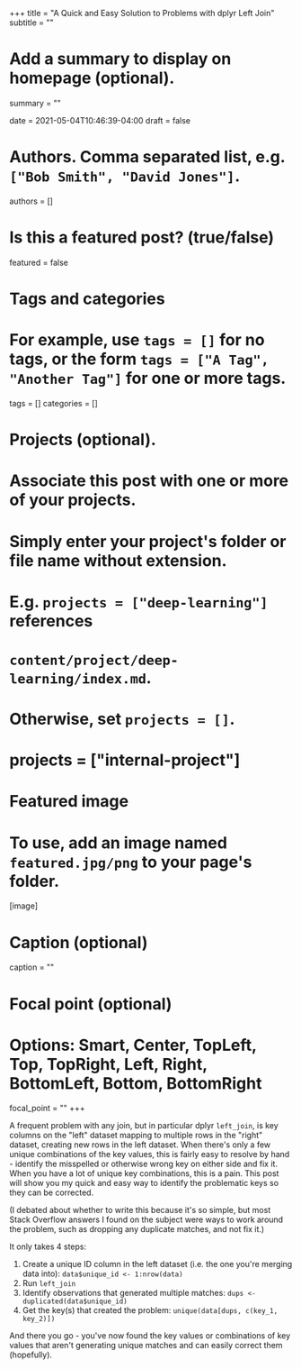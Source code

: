 +++
title = "A Quick and Easy Solution to Problems with dplyr Left Join"
subtitle = ""

# Add a summary to display on homepage (optional).
summary = ""

date = 2021-05-04T10:46:39-04:00
draft = false

# Authors. Comma separated list, e.g. `["Bob Smith", "David Jones"]`.
authors = []

# Is this a featured post? (true/false)
featured = false

# Tags and categories
# For example, use `tags = []` for no tags, or the form `tags = ["A Tag", "Another Tag"]` for one or more tags.
tags = []
categories = []

# Projects (optional).
#   Associate this post with one or more of your projects.
#   Simply enter your project's folder or file name without extension.
#   E.g. `projects = ["deep-learning"]` references 
#   `content/project/deep-learning/index.md`.
#   Otherwise, set `projects = []`.
# projects = ["internal-project"]

# Featured image
# To use, add an image named `featured.jpg/png` to your page's folder. 
[image]
  # Caption (optional)
  caption = ""

  # Focal point (optional)
  # Options: Smart, Center, TopLeft, Top, TopRight, Left, Right, BottomLeft, Bottom, BottomRight
  focal_point = ""
+++

A frequent problem with any join, but in particular dplyr `left_join`, is key columns on the "left" dataset 
mapping to multiple rows in the "right" dataset, creating new rows in the left dataset. When there's only 
a few unique combinations of the key values, this is fairly easy to resolve by hand - identify the misspelled or 
otherwise wrong key on either side and fix it. When you have a lot of unique key combinations, this is a pain. This post 
will show you my quick and easy way to identify the problematic keys so they can be corrected.

(I debated about whether to write this because it's so simple, but most Stack Overflow answers I found on the subject 
were ways to work around the problem, such as dropping any duplicate matches, and not fix it.)

It only takes 4 steps:

1. Create a unique ID column in the left dataset (i.e. the one you're merging data into): `data$unique_id <- 1:nrow(data)`
2. Run `left_join`
3. Identify observations that generated multiple matches: `dups <- duplicated(data$unique_id)`
4. Get the key(s) that created the problem: `unique(data[dups, c(key_1, key_2)])`

And there you go - you've now found the key values or combinations of key values that aren't generating unique matches and can 
easily correct them (hopefully).
